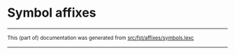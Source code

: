 
# Symbol affixes

* * *

<small>This (part of) documentation was generated from [src/fst/affixes/symbols.lexc](https://github.com/giellalt/lang-inp/blob/main/src/fst/affixes/symbols.lexc)</small>

---

